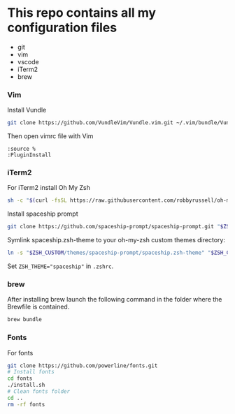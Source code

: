 # This repo contains all my configuration files

- git
- vim
- vscode
- iTerm2
- brew

### Vim

Install Vundle
```bash
git clone https://github.com/VundleVim/Vundle.vim.git ~/.vim/bundle/Vundle.vim
```
Then open vimrc file with Vim
```
:source %
:PluginInstall
```

### iTerm2

For iTerm2 install Oh My Zsh

```bash
sh -c "$(curl -fsSL https://raw.githubusercontent.com/robbyrussell/oh-my-zsh/master/tools/install.sh)"
```

Install spaceship prompt
```bash
git clone https://github.com/spaceship-prompt/spaceship-prompt.git "$ZSH_CUSTOM/themes/spaceship-prompt" --depth=1
```

Symlink spaceship.zsh-theme to your oh-my-zsh custom themes directory:

```bash
ln -s "$ZSH_CUSTOM/themes/spaceship-prompt/spaceship.zsh-theme" "$ZSH_CUSTOM/themes/spaceship.zsh-theme"
```

Set `ZSH_THEME="spaceship"` in `.zshrc`.

### brew

After installing brew launch the following command in the folder where the Brewfile is contained.

```bash
brew bundle
```

### Fonts

For fonts

```bash
git clone https://github.com/powerline/fonts.git
# Install fonts
cd fonts
./install.sh
# Clean fonts folder
cd ..
rm -rf fonts
```
